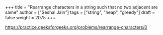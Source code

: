 +++
title = "Rearrange characters in a string such that no two adjacent are same"
author = ["Seshal Jain"]
tags = ["string", "heap", "greedy"]
draft = false
weight = 2075
+++

<https://practice.geeksforgeeks.org/problems/rearrange-characters/0>
